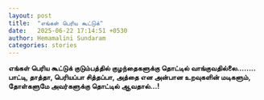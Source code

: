 ```yaml
---
layout: post
title:  "எங்கள் பெரிய கூட்டுக்"
date:   2025-06-22 17:14:51 +0530
author: Hemamalini Sundaram
categories: stories
---
```


**எங்கள் பெரிய கூட்டுக் குடும்பத்தில் குழந்தைகளுக்கு தொட்டில் வாங்குவதில்லை\...\.....
பாட்டி, தாத்தா, பெரியப்பா சித்தப்பா, அத்தை என அன்பான உறவுகளின் மடிகளும், தோள்களுமே
அவர்களுக்கு தொட்டில் ஆவதால்\...!**

